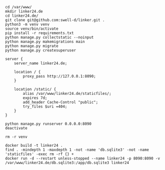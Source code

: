     cd /var/www/
    mkdir linker24.de
    cd linker24.de/
    git clone git@github.com:swell-d/linker.git .
    python3 -m venv venv
    source venv/bin/activate
    pip install -r requirements.txt
    python manage.py collectstatic --noinput
    python manage.py makemigrations main
    python manage.py migrate
    python manage.py createsuperuser
    
    server {
        server_name linker24.de;
    
        location / {
            proxy_pass http://127.0.0.1:8090;
        }
    
        location /static/ {
            alias /var/www/linker24.de/staticfiles/;
            expires 7d;
            add_header Cache-Control "public";
            try_files $uri =404;
        }
    }
    
    python manage.py runserver 0.0.0.0:8090
    deactivate

    rm -r venv
    
    docker build -t linker24 .
    find . -mindepth 1 -maxdepth 1 -not -name 'db.sqlite3' -not -name 'staticfiles' -exec rm -rf {} +
    docker run -d --restart unless-stopped --name linker24 -p 8090:8090 -v /var/www/linker24.de/db.sqlite3:/app/db.sqlite3 linker24
